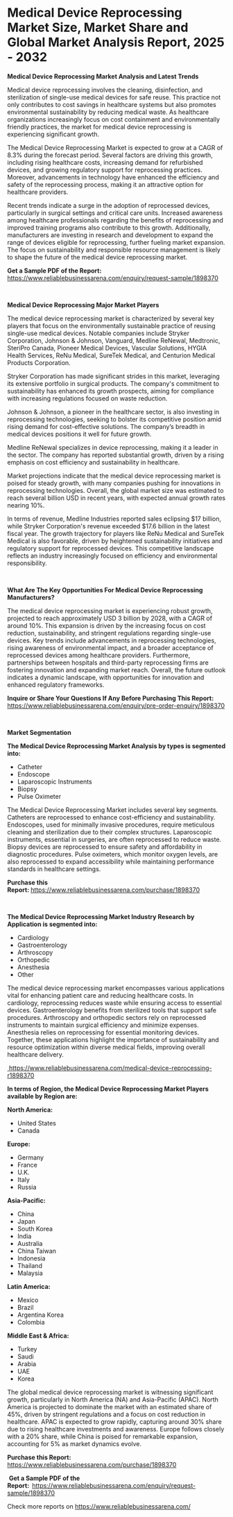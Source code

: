 <p><h1>Medical Device Reprocessing Market Size, Market Share and Global Market Analysis Report, 2025 - 2032</h1></p><p><strong>Medical Device Reprocessing Market Analysis and Latest Trends</strong></p>
<p><p>Medical device reprocessing involves the cleaning, disinfection, and sterilization of single-use medical devices for safe reuse. This practice not only contributes to cost savings in healthcare systems but also promotes environmental sustainability by reducing medical waste. As healthcare organizations increasingly focus on cost containment and environmentally friendly practices, the market for medical device reprocessing is experiencing significant growth.</p><p>The Medical Device Reprocessing Market is expected to grow at a CAGR of 8.3% during the forecast period. Several factors are driving this growth, including rising healthcare costs, increasing demand for refurbished devices, and growing regulatory support for reprocessing practices. Moreover, advancements in technology have enhanced the efficiency and safety of the reprocessing process, making it an attractive option for healthcare providers.</p><p>Recent trends indicate a surge in the adoption of reprocessed devices, particularly in surgical settings and critical care units. Increased awareness among healthcare professionals regarding the benefits of reprocessing and improved training programs also contribute to this growth. Additionally, manufacturers are investing in research and development to expand the range of devices eligible for reprocessing, further fueling market expansion. The focus on sustainability and responsible resource management is likely to shape the future of the medical device reprocessing market.</p></p>
<p><strong>Get a Sample PDF of the Report:&nbsp;</strong> <a href="https://www.reliablebusinessarena.com/enquiry/request-sample/1898370?utm_campaign=2258&utm_medium=2&utm_source=Github&utm_content=ia&utm_term=16022025&utm_id=medical-device-reprocessing">https://www.reliablebusinessarena.com/enquiry/request-sample/1898370</a></p>
<p>&nbsp;</p>
<p><strong>Medical Device Reprocessing Major Market Players</strong></p>
<p><p>The medical device reprocessing market is characterized by several key players that focus on the environmentally sustainable practice of reusing single-use medical devices. Notable companies include Stryker Corporation, Johnson & Johnson, Vanguard, Medline ReNewal, Medtronic, SteriPro Canada, Pioneer Medical Devices, Vascular Solutions, HYGIA Health Services, ReNu Medical, SureTek Medical, and Centurion Medical Products Corporation.</p><p>Stryker Corporation has made significant strides in this market, leveraging its extensive portfolio in surgical products. The company's commitment to sustainability has enhanced its growth prospects, aiming for compliance with increasing regulations focused on waste reduction. </p><p>Johnson & Johnson, a pioneer in the healthcare sector, is also investing in reprocessing technologies, seeking to bolster its competitive position amid rising demand for cost-effective solutions. The company’s breadth in medical devices positions it well for future growth.</p><p>Medline ReNewal specializes in device reprocessing, making it a leader in the sector. The company has reported substantial growth, driven by a rising emphasis on cost efficiency and sustainability in healthcare.</p><p>Market projections indicate that the medical device reprocessing market is poised for steady growth, with many companies pushing for innovations in reprocessing technologies. Overall, the global market size was estimated to reach several billion USD in recent years, with expected annual growth rates nearing 10%.</p><p>In terms of revenue, Medline Industries reported sales eclipsing $17 billion, while Stryker Corporation's revenue exceeded $17.6 billion in the latest fiscal year. The growth trajectory for players like ReNu Medical and SureTek Medical is also favorable, driven by heightened sustainability initiatives and regulatory support for reprocessed devices. This competitive landscape reflects an industry increasingly focused on efficiency and environmental responsibility.</p></p>
<p>&nbsp;</p>
<p><strong>What Are The Key Opportunities For Medical Device Reprocessing Manufacturers?</strong></p>
<p><p>The medical device reprocessing market is experiencing robust growth, projected to reach approximately USD 3 billion by 2028, with a CAGR of around 10%. This expansion is driven by the increasing focus on cost reduction, sustainability, and stringent regulations regarding single-use devices. Key trends include advancements in reprocessing technologies, rising awareness of environmental impact, and a broader acceptance of reprocessed devices among healthcare providers. Furthermore, partnerships between hospitals and third-party reprocessing firms are fostering innovation and expanding market reach. Overall, the future outlook indicates a dynamic landscape, with opportunities for innovation and enhanced regulatory frameworks.</p></p>
<p><strong>Inquire or Share Your Questions If Any Before Purchasing This Report:</strong> <a href="https://www.reliablebusinessarena.com/enquiry/pre-order-enquiry/1898370?utm_campaign=2258&utm_medium=2&utm_source=Github&utm_content=ia&utm_term=16022025&utm_id=medical-device-reprocessing">https://www.reliablebusinessarena.com/enquiry/pre-order-enquiry/1898370</a></p>
<p>&nbsp;</p>
<p><strong>Market Segmentation</strong></p>
<p><strong>The Medical Device Reprocessing Market Analysis by types is segmented into:</strong></p>
<p><ul><li>Catheter</li><li>Endoscope</li><li>Laparoscopic Instruments</li><li>Biopsy</li><li>Pulse Oximeter</li></ul></p>
<p><p>The Medical Device Reprocessing Market includes several key segments. Catheters are reprocessed to enhance cost-efficiency and sustainability. Endoscopes, used for minimally invasive procedures, require meticulous cleaning and sterilization due to their complex structures. Laparoscopic instruments, essential in surgeries, are often reprocessed to reduce waste. Biopsy devices are reprocessed to ensure safety and affordability in diagnostic procedures. Pulse oximeters, which monitor oxygen levels, are also reprocessed to expand accessibility while maintaining performance standards in healthcare settings.</p></p>
<p><strong>Purchase this Report:&nbsp;</strong><a href="https://www.reliablebusinessarena.com/purchase/1898370?utm_campaign=2258&utm_medium=2&utm_source=Github&utm_content=ia&utm_term=16022025&utm_id=medical-device-reprocessing">https://www.reliablebusinessarena.com/purchase/1898370</a></p>
<p>&nbsp;</p>
<p><strong>The Medical Device Reprocessing Market Industry Research by Application is segmented into:</strong></p>
<p><ul><li>Cardiology</li><li>Gastroenterology</li><li>Arthroscopy</li><li>Orthopedic</li><li>Anesthesia</li><li>Other</li></ul></p>
<p><p>The medical device reprocessing market encompasses various applications vital for enhancing patient care and reducing healthcare costs. In cardiology, reprocessing reduces waste while ensuring access to essential devices. Gastroenterology benefits from sterilized tools that support safe procedures. Arthroscopy and orthopedic sectors rely on reprocessed instruments to maintain surgical efficiency and minimize expenses. Anesthesia relies on reprocessing for essential monitoring devices. Together, these applications highlight the importance of sustainability and resource optimization within diverse medical fields, improving overall healthcare delivery.</p></p>
<p><a href="https://www.reliablebusinessarena.com/medical-device-reprocessing-r1898370?utm_campaign=2258&utm_medium=2&utm_source=Github&utm_content=ia&utm_term=16022025&utm_id=medical-device-reprocessing">&nbsp;https://www.reliablebusinessarena.com/medical-device-reprocessing-r1898370</a></p>
<p><strong>In terms of Region, the Medical Device Reprocessing Market Players available by Region are:</strong></p>
<p>
    <p> <strong> North America: </strong>
        <ul>
            <li>United States</li>
            <li>Canada</li>
        </ul>
        </p> 
    <p> <strong> Europe: </strong>
        <ul>
            <li>Germany</li>
            <li>France</li>
            <li>U.K.</li>
            <li>Italy</li>
            <li>Russia</li>
        </ul>
        </p> 
    <p> <strong> Asia-Pacific: </strong>
        <ul>
            <li>China</li>
            <li>Japan</li>
            <li>South Korea</li>
            <li>India</li>
            <li>Australia</li>
            <li>China Taiwan</li>
            <li>Indonesia</li>
            <li>Thailand</li>
            <li>Malaysia</li>
        </ul>
        </p> 
    <p> <strong> Latin America: </strong>
        <ul>
            <li>Mexico</li>
            <li>Brazil</li>
            <li>Argentina Korea</li>
            <li>Colombia</li>
        </ul>
        </p> 
    <p> <strong> Middle East & Africa: </strong>
        <ul>
            <li>Turkey</li>
            <li>Saudi</li>
            <li>Arabia</li>
            <li>UAE</li>
            <li>Korea</li>
        </ul>
    </p>
    </p>
<p><p>The global medical device reprocessing market is witnessing significant growth, particularly in North America (NA) and Asia-Pacific (APAC). North America is projected to dominate the market with an estimated share of 45%, driven by stringent regulations and a focus on cost reduction in healthcare. APAC is expected to grow rapidly, capturing around 30% share due to rising healthcare investments and awareness. Europe follows closely with a 20% share, while China is poised for remarkable expansion, accounting for 5% as market dynamics evolve.</p></p>
<p><strong>Purchase this Report: </strong><a href="https://www.reliablebusinessarena.com/purchase/1898370?utm_campaign=2258&utm_medium=2&utm_source=Github&utm_content=ia&utm_term=16022025&utm_id=medical-device-reprocessing">https://www.reliablebusinessarena.com/purchase/1898370</a></p>
<p>&nbsp;<strong>Get a Sample PDF of the Report:&nbsp;&nbsp;</strong><a href="https://www.reliablebusinessarena.com/enquiry/request-sample/1898370?utm_campaign=2258&utm_medium=2&utm_source=Github&utm_content=ia&utm_term=16022025&utm_id=medical-device-reprocessing">https://www.reliablebusinessarena.com/enquiry/request-sample/1898370</a></p>
<p><strong></strong></p>
<p>Check more reports on <a href="https://www.reliablebusinessarena.com/?utm_campaign=2258&utm_medium=2&utm_source=Github&utm_content=ia&utm_term=16022025&utm_id=medical-device-reprocessing">https://www.reliablebusinessarena.com/</a></p>